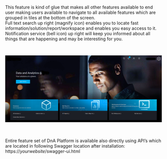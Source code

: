 This feature is kind of glue that makes all other features available to end user making users available to navigate to all available features which are grouped in tiles at the bottom of the screen. <br>
Full text search up right (magnify icon) enables you to locate fast information/solution/report/workspace and enables you easy access to it. <br>
Notification service (bell icon) up right will keep you informed about all things that are happening and may be interesting for you. <br> 


<br>

<a name="DnA Platform - DnA Portal">
<p align="center">
<img alt="DnA Platform - DnA Portal" src="/docs/images/SplashPage.png" style="max-width:100%">
</p>
</a>

<br><br>
Entire feature set of DnA Platform is available also directly using API’s which are located in following Swagger location after installation: <br>
https://*yourwebsite*/swagger-ui.html

